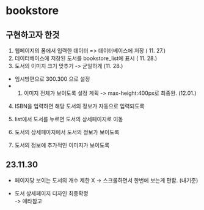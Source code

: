 # bookstore

## 구현하고자 한것
1. 웹페이지의 폼에서 입력한 데이터 => 데이터베이스에 저장 ( 11. 27.)
2. 데이터베이스에 저장된 도서를 bookstore_list에 표시 ( 11. 28.)
3. 도서의 이미지 크기 맞추기 -> 균일하게 (11. 28.)
- 임시방편으로 300.300 으로 설정
- 1) 이미지 전체가 보이도록 설정 계획 -> max-height:400px로 최종완. (12.01.)
4. ISBN을 입력하면 해당 도서의 정보가 자동으로 입력되도록
5. list에서 도서를 누르면 도서의 상세페이지로 이동
    
6. 도서의 상세페이지에서 도서의 정보가 보이도록
7. 도서의 정보에 추가적인 이미지가 보이도록

## 23.11.30
- 페이지당 보이는 도서의 개수 제한 X
-> 스크롤하면서 한번에 보는게 편함. (내기준) 

- 도서 상세페이지 디자인 최종확정 <br>
-> 에타참고
